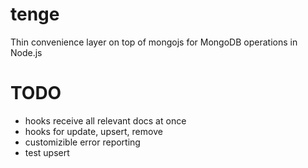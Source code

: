 # tenge
Thin convenience layer on top of mongojs for MongoDB operations in Node.js


# TODO
- hooks receive all relevant docs at once
- hooks for update, upsert, remove
- customizible error reporting
- test upsert
